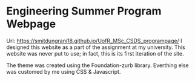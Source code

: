 # Engineering Summer Program Webpage
Url: https://smitdungrani18.github.io/UofR_MSc_CSDS_programpage/
I designed this website as a part of the assignment at my university. This website was never put to use; in fact, this is its first iteration of the site. 


The theme was created using the Foundation-zurb library. Everthing else was customed by me using CSS & Javascript.

